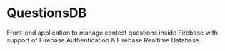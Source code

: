# QuestionsDB

Front-end application to manage contest questions inside Firebase
with support of Firebase Authentication & Firebase Realtime Database.
